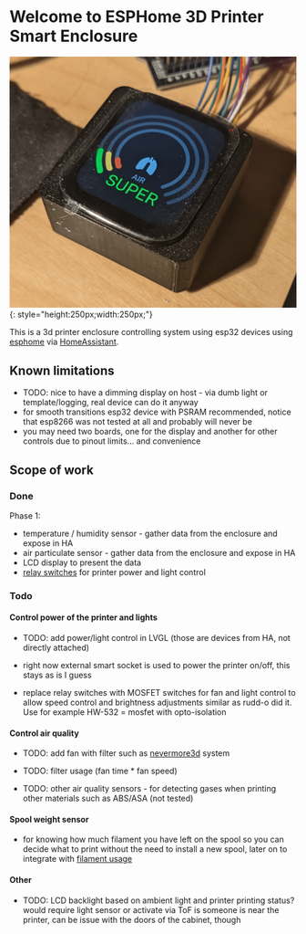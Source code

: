 # Welcome to ESPHome 3D Printer Smart Enclosure

![logo](./static/lcd_display-fs8.png){: style="height:250px;width:250px;"}

This is a 3d printer enclosure controlling system using esp32 devices using
[esphome](https://esphome.io/) via [HomeAssistant](https://www.home-assistant.io/).

## Known limitations

- TODO: nice to have a dimming display on host - via dumb light or template/logging,
  real device can do it anyway
- for smooth transitions esp32 device with PSRAM recommended,
  notice that esp8266 was not tested at all and probably will never be
- you may need two boards, one for the display and another for other controls due to pinout limits... and convenience

## Scope of work

### Done

Phase 1:

- temperature / humidity sensor - gather data from the enclosure and expose in HA
- air particulate sensor - gather data from the enclosure and expose in HA
- LCD display to present the data
- [relay switches](https://devices.esphome.io/devices/Generic-Relay)
  for printer power and light control

### Todo

#### Control power of the printer and lights

- TODO: add power/light control in LVGL (those are devices from HA, not directly attached)

- right now external smart socket is used to power the printer on/off, this stays as is I guess

- replace relay switches with MOSFET switches for fan and light control to allow
  speed control and brightness adjustments similar as
  rudd-o did it. Use for example HW-532 = mosfet with opto-isolation

#### Control air quality

- TODO: add fan with filter such as [nevermore3d](https://github.com/nevermore3d) system

- TODO: filter usage (fan time * fan speed)

- TODO: other air quality sensors - for detecting gases when printing other materials such as ABS/ASA (not tested)

#### Spool weight sensor

- for knowing how much filament you have left on the spool so you can decide what to print without
  the need to install a new spool, later on to integrate with [filament usage](https://github.com/nvtkaszpir/3d-print/tree/main/filament-usage)

#### Other

- TODO: LCD backlight based on ambient light and printer printing status? would require light sensor
  or activate via ToF is someone is near the printer, can be issue with the doors of the cabinet, though
